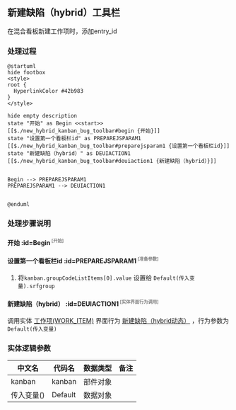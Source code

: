 ## 新建缺陷（hybrid）工具栏 <!-- {docsify-ignore-all} -->

   在混合看板新建工作项时，添加entry_id

### 处理过程

```plantuml
@startuml
hide footbox
<style>
root {
  HyperlinkColor #42b983
}
</style>

hide empty description
state "开始" as Begin <<start>> [[$./new_hybrid_kanban_bug_toolbar#begin {开始}]]
state "设置第一个看板栏id" as PREPAREJSPARAM1  [[$./new_hybrid_kanban_bug_toolbar#preparejsparam1 {设置第一个看板栏id}]]
state "新建缺陷（hybrid）" as DEUIACTION1  [[$./new_hybrid_kanban_bug_toolbar#deuiaction1 {新建缺陷（hybrid）}]]


Begin --> PREPAREJSPARAM1
PREPAREJSPARAM1 --> DEUIACTION1


@enduml
```


### 处理步骤说明

#### 开始 :id=Begin<sup class="footnote-symbol"> <font color=gray size=1>[开始]</font></sup>




#### 设置第一个看板栏id :id=PREPAREJSPARAM1<sup class="footnote-symbol"> <font color=gray size=1>[准备参数]</font></sup>



1. 将`kanban.groupCodeListItems[0].value` 设置给  `Default(传入变量).srfgroup`

#### 新建缺陷（hybrid） :id=DEUIACTION1<sup class="footnote-symbol"> <font color=gray size=1>[实体界面行为调用]</font></sup>



调用实体 [工作项(WORK_ITEM)](module/ProjMgmt/work_item.md) 界面行为 [新建缺陷（hybrid动态）](module/ProjMgmt/work_item#界面行为) ，行为参数为`Default(传入变量)`



### 实体逻辑参数

|    中文名   |    代码名    |  数据类型      |备注 |
| --------| --------| --------  | --------   |
|kanban|kanban|部件对象||
|传入变量(<i class="fa fa-check"/></i>)|Default|数据对象||

